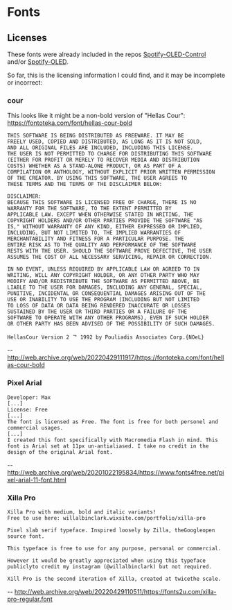
# Fonts

## Licenses

These fonts were already included in the repos [Spotify-OLED-Control](https://github.com/conorhennessy/Spotify-OLED-Control) and/or [Spotify-OLED](https://github.com/alhockly/Spotify-OLED).

So far, this is the licensing information I could find, and it may be incomplete or incorrect:


### cour

This looks like it might be a non-bold version of "Hellas Cour": https://fontoteka.com/font/hellas-cour-bold

```
THIS SOFTWARE IS BEING DISTRIBUTED AS FREEWARE. IT MAY BE
FREELY USED, COPIED AND DISTRIBUTED, AS LONG AS IT IS NOT SOLD,
AND ALL ORIGINAL FILES ARE INCLUDED, INCLUDING THIS LICENSE.
THE USER IS NOT PERMITTED TO CHARGE FOR DISTRIBUTING THIS SOFTWARE
(EITHER FOR PROFIT OR MERELY TO RECOVER MEDIA AND DISTRIBUTION
COSTS) WHETHER AS A STAND-ALONE PRODUCT, OR AS PART OF A
COMPILATION OR ANTHOLOGY, WITHOUT EXPLICIT PRIOR WRITTEN PERMISSION
OF THE CREATOR. BY USING THIS SOFTWARE, THE USER AGREES TO
THESE TERMS AND THE TERMS OF THE DISCLAIMER BELOW:

DISCLAIMER:
BECAUSE THIS SOFTWARE IS LICENSED FREE OF CHARGE, THERE IS NO
WARRANTY FOR THE SOFTWARE, TO THE EXTENT PERMITTED BY
APPLICABLE LAW. EXCEPT WHEN OTHERWISE STATED IN WRITING, THE
COPYRIGHT HOLDERS AND/OR OTHER PARTIES PROVIDE THE SOFTWARE "AS
IS," WITHOUT WARRANTY OF ANY KIND, EITHER EXPRESSED OR IMPLIED,
INCLUDING, BUT NOT LIMITED TO, THE IMPLIED WARRANTIES OF
MERCHANTABILITY AND FITNESS FOR A PARTICULAR PURPOSE. THE
ENTIRE RISK AS TO THE QUALITY AND PERFORMANCE OF THE SOFTWARE
RESTS WITH THE USER. SHOULD THE SOFTWARE PROVE DEFECTIVE, THE USER
ASSUMES THE COST OF ALL NECESSARY SERVICING, REPAIR OR CORRECTION.

IN NO EVENT, UNLESS REQUIRED BY APPLICABLE LAW OR AGREED TO IN
WRITING, WILL ANY COPYRIGHT HOLDER, OR ANY OTHER PARTY WHO MAY
MODIFY AND/OR REDISTRIBUTE THE SOFTWARE AS PERMITTED ABOVE, BE
LIABLE TO THE USER FOR DAMAGES, INCLUDING ANY GENERAL, SPECIAL,
PUNITIVE, INCIDENTAL OR CONSEQUENTIAL DAMAGES ARISING OUT OF THE
USE OR INABILITY TO USE THE PROGRAM (INCLUDING BUT NOT LIMITED
TO LOSS OF DATA OR DATA BEING RENDERED INACCURATE OR LOSSES
SUSTAINED BY THE USER OR THIRD PARTIES OR A FAILURE OF THE
SOFTWARE TO OPERATE WITH ANY OTHER PROGRAMS), EVEN IF SUCH HOLDER
OR OTHER PARTY HAS BEEN ADVISED OF THE POSSIBILITY OF SUCH DAMAGES.

HellasCour Version 2 ᄀ 1992 by Pouliadis Associates Corp.{NOeL}
```
-- http://web.archive.org/web/20220429111917/https://fontoteka.com/font/hellas-cour-bold


### Pixel Arial

```
Developer: Max
[...]
License: Free
[...]
The font is licensed as Free. The font is free for both personel and commercial usages.
[...]
I created this font specifically with Macromedia Flash in mind. This font is Arial set at 11px un-antialiased. I take no credit in the design of the original Arial font.
```
-- http://web.archive.org/web/20201022195834/https://www.fonts4free.net/pixel-arial-11-font.html


### Xilla Pro

```
Xilla Pro with medium, bold and italic variants!
Free to use here: willalbinclark.wixsite.com/portfolio/xilla-pro

Pixel slab serif typeface. Inspired loosely by Zilla, theGoogleopen source font.

This typeface is free to use for any purpose, personal or commercial.

However it would be greatly appreciated when using this typeface publiclyto credit my instagram (@willalbinclark) but not required.

Xill Pro is the second iteration of Xilla, created at twicethe scale.
```
-- http://web.archive.org/web/20220429110511/https://fonts2u.com/xilla-pro-regular.font
